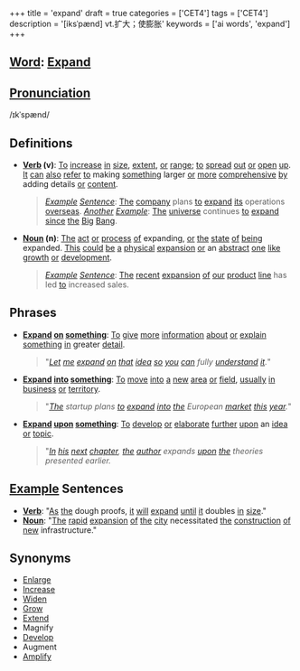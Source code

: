 +++
title = 'expand'
draft = true
categories = ['CET4']
tags = ['CET4']
description = '[iksˈpænd] vt.扩大；使膨胀'
keywords = ['ai words', 'expand']
+++

## [Word](/en/post/word/): [Expand](/en/post/expand/)

## [Pronunciation](/en/post/pronunciation/)
/ɪkˈspænd/

## Definitions
- **[Verb](/en/post/verb/) (v)**: [To](/en/post/to/) [increase](/en/post/increase/) [in](/en/post/in/) [size](/en/post/size/), [extent](/en/post/extent/), [or](/en/post/or/) [range](/en/post/range/); [to](/en/post/to/) [spread](/en/post/spread/) [out](/en/post/out/) [or](/en/post/or/) [open](/en/post/open/) [up](/en/post/up/). [It](/en/post/it/) [can](/en/post/can/) [also](/en/post/also/) [refer](/en/post/refer/) [to](/en/post/to/) making [something](/en/post/something/) larger [or](/en/post/or/) [more](/en/post/more/) [comprehensive](/en/post/comprehensive/) [by](/en/post/by/) adding details [or](/en/post/or/) [content](/en/post/content/). 

  > *[Example](/en/post/example/) [Sentence](/en/post/sentence/)*: [The](/en/post/the/) [company](/en/post/company/) plans [to](/en/post/to/) [expand](/en/post/expand/) [its](/en/post/its/) operations [overseas](/en/post/overseas/).
  > *[Another](/en/post/another/) [Example](/en/post/example/)*: [The](/en/post/the/) [universe](/en/post/universe/) continues [to](/en/post/to/) [expand](/en/post/expand/) [since](/en/post/since/) [the](/en/post/the/) [Big](/en/post/big/) [Bang](/en/post/bang/).

- **[Noun](/en/post/noun/) (n)**: [The](/en/post/the/) [act](/en/post/act/) [or](/en/post/or/) [process](/en/post/process/) [of](/en/post/of/) expanding, [or](/en/post/or/) [the](/en/post/the/) [state](/en/post/state/) [of](/en/post/of/) [being](/en/post/being/) expanded. [This](/en/post/this/) [could](/en/post/could/) [be](/en/post/be/) [a](/en/post/a/) [physical](/en/post/physical/) [expansion](/en/post/expansion/) [or](/en/post/or/) an [abstract](/en/post/abstract/) [one](/en/post/one/) [like](/en/post/like/) [growth](/en/post/growth/) [or](/en/post/or/) [development](/en/post/development/).

  > *[Example](/en/post/example/) [Sentence](/en/post/sentence/)*: [The](/en/post/the/) [recent](/en/post/recent/) [expansion](/en/post/expansion/) [of](/en/post/of/) [our](/en/post/our/) [product](/en/post/product/) [line](/en/post/line/) has led [to](/en/post/to/) increased sales.

## Phrases
- **[Expand](/en/post/expand/) [on](/en/post/on/) [something](/en/post/something/)**: [To](/en/post/to/) [give](/en/post/give/) [more](/en/post/more/) [information](/en/post/information/) [about](/en/post/about/) [or](/en/post/or/) [explain](/en/post/explain/) [something](/en/post/something/) [in](/en/post/in/) greater [detail](/en/post/detail/).
  > "*[Let](/en/post/let/) [me](/en/post/me/) [expand](/en/post/expand/) [on](/en/post/on/) [that](/en/post/that/) [idea](/en/post/idea/) [so](/en/post/so/) [you](/en/post/you/) [can](/en/post/can/) fully [understand](/en/post/understand/) [it](/en/post/it/).*"

- **[Expand](/en/post/expand/) [into](/en/post/into/) [something](/en/post/something/)**: [To](/en/post/to/) [move](/en/post/move/) [into](/en/post/into/) [a](/en/post/a/) [new](/en/post/new/) [area](/en/post/area/) [or](/en/post/or/) [field](/en/post/field/), [usually](/en/post/usually/) [in](/en/post/in/) [business](/en/post/business/) [or](/en/post/or/) [territory](/en/post/territory/).
  > "*[The](/en/post/the/) startup plans [to](/en/post/to/) [expand](/en/post/expand/) [into](/en/post/into/) [the](/en/post/the/) European [market](/en/post/market/) [this](/en/post/this/) [year](/en/post/year/).*"

- **[Expand](/en/post/expand/) [upon](/en/post/upon/) [something](/en/post/something/)**: [To](/en/post/to/) [develop](/en/post/develop/) [or](/en/post/or/) [elaborate](/en/post/elaborate/) [further](/en/post/further/) [upon](/en/post/upon/) an [idea](/en/post/idea/) [or](/en/post/or/) [topic](/en/post/topic/).
  > "*[In](/en/post/in/) [his](/en/post/his/) [next](/en/post/next/) [chapter](/en/post/chapter/), [the](/en/post/the/) [author](/en/post/author/) expands [upon](/en/post/upon/) [the](/en/post/the/) theories presented earlier.*

## [Example](/en/post/example/) Sentences
- **[Verb](/en/post/verb/)**: "[As](/en/post/as/) [the](/en/post/the/) dough proofs, [it](/en/post/it/) [will](/en/post/will/) [expand](/en/post/expand/) [until](/en/post/until/) [it](/en/post/it/) doubles [in](/en/post/in/) [size](/en/post/size/)."
- **[Noun](/en/post/noun/)**: "[The](/en/post/the/) [rapid](/en/post/rapid/) [expansion](/en/post/expansion/) [of](/en/post/of/) [the](/en/post/the/) [city](/en/post/city/) necessitated [the](/en/post/the/) [construction](/en/post/construction/) [of](/en/post/of/) [new](/en/post/new/) infrastructure."

## Synonyms
- [Enlarge](/en/post/enlarge/)
- [Increase](/en/post/increase/)
- [Widen](/en/post/widen/)
- [Grow](/en/post/grow/)
- [Extend](/en/post/extend/)
- Magnify
- [Develop](/en/post/develop/)
- Augment
- [Amplify](/en/post/amplify/)
